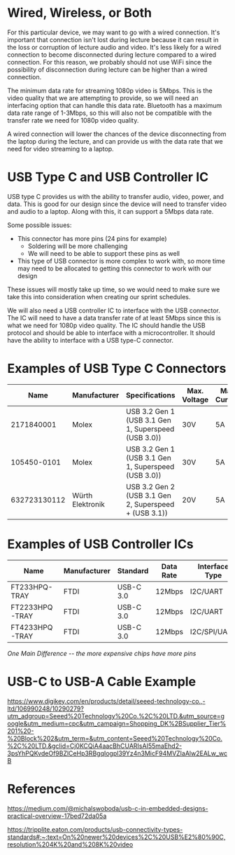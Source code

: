 # Wired, Wireless, or Both  
For this particular device, we may want to go with a wired connection. It's important that connection isn't lost during lecture because it can result in the loss or corruption of lecture audio and video. It's less likely for a wired connection to become disconnected during lecture compared to a wired connection. For this reason, we probably should not use WiFi since the possibility of disconnection during lecture can be higher than a wired connection.

The minimum data rate for streaming 1080p video is 5Mbps. This is the video quality that we are attempting to provide, so we will need an interfacing option that can handle this data rate. Bluetooth has a maximum data rate range of 1-3Mbps, so this will also not be compatible with the transfer rate we need for 1080p video quality.

A wired connection will lower the chances of the device disconnecting from the laptop during the lecture, and can provide us with the data rate that we need for video streaming to a laptop.  

# USB Type C and USB Controller IC  
USB type C provides us with the ability to transfer audio, video, power, and data. This is good for our design since the device will need to transfer video and audio to a laptop. Along with this, it can support a 5Mbps data rate.

Some possible issues:
- This connector has more pins (24 pins for example)
  - Soldering will be more challenging
  - We will need to be able to support these pins as well
- This type of USB connector is more complex to work with, so more time may need to be allocated to getting this connector to work with our design

These issues will mostly take up time, so we would need to make sure we take this into consideration when creating our sprint schedules.

We will also need a USB controller IC to interface with the USB connector. The IC will need to have a data transfer rate of at least 5Mbps since this is what we need for 1080p video quality. The IC should handle the USB protocol and should be able to interface with a microcontroller. It should have the ability to interface with a USB type-C connector.

# Examples of USB Type C Connectors  
| Name | Manufacturer | Specifications | Max. Voltage | Max. Current | Price | Link |
| ---- | ------------ | -------------- | ------------ | ------------ | ----- | ---- |
| 2171840001 | Molex | USB 3.2 Gen 1 (USB 3.1 Gen 1, Superspeed (USB 3.0)) | 30V | 5A | $1.13 | https://www.digikey.com/en/products/detail/molex/2171840001/13913767?utm_adgroup=Connectors%2C%20Interconnects&utm_source=google&utm_medium=cpc&utm_campaign=Shopping_Supplier_Molex_0900_Co-op&utm_term=&utm_content=Connectors%2C%20Interconnects&gclid=Cj0KCQiA1ZGcBhCoARIsAGQ0kkptPK5fqABjA6ynW2lWIu46V18CQIXsr_nVQWXU5sG44RKECQKw63MaAjRHEALw_wcB |  
| 105450-0101 | Molex | USB 3.2 Gen 1 (USB 3.1 Gen 1, Superspeed (USB 3.0)) | 30V | 5A | $2.65 | https://www.mouser.com/ProductDetail/Molex/105450-0101?qs=P8zB4ONU6fyZ4amolPIupQ%3D%3D&mgh=1&gclid=Cj0KCQiA1ZGcBhCoARIsAGQ0kkpFNP-j_8lIDDdQ1gIBuuZKtjEWSu39OPQZttbJjySVcboC6JR-_nEaAqouEALw_wcB |  
| 632723130112 | Würth Elektronik | USB 3.2 Gen 2 (USB 3.1 Gen 2, Superspeed + (USB 3.1)) | 20V | 5A | $5.76 | https://www.digikey.com/en/products/detail/w%C3%BCrth-elektronik/632723130112/10056481?utm_adgroup=USB%2C%20DVI%2C%20HDMI%20Connectors&utm_source=google&utm_medium=cpc&utm_campaign=Shopping_Product_Connectors%2C%20Interconnects&utm_term=&utm_content=USB%2C%20DVI%2C%20HDMI%20Connectors&gclid=Cj0KCQiA1ZGcBhCoARIsAGQ0kkoeZiWvakoFhP1B8Ie96JviybVllFQQyfP3rqtllcmBVM-iirIbEvAaAuaBEALw_wcB |  

# Examples of USB Controller ICs
| Name | Manufacturer | Standard | Data Rate | Interface Type | Price | Link |
| ---- | ------------ | -------- | --------  | -------------- | ----- | ---- |
| FT233HPQ-TRAY | FTDI | USB-C 3.0 | 12Mbps | I2C/UART | $4.99 | https://www.mouser.com/ProductDetail/FTDI/FT233HPQ-TRAY?qs=DRkmTr78QAQsdVrZ8w%252Bb5g%3D%3D |  
| FT2233HPQ-TRAY | FTDI | USB-C 3.0 | 12Mbps | I2C/UART | $7.06 | https://www.mouser.com/ProductDetail/FTDI/FT2233HPQ-TRAY?qs=DRkmTr78QAStu2DOcegung%3D%3D |  
| FT4233HPQ-TRAY | FTDI | USB-C 3.0 | 12Mbps | I2C/SPI/UART | $8.07 | https://www.mouser.com/ProductDetail/FTDI/FT4233HPQ-TRAY?qs=DRkmTr78QASF%2FnlaHZtpVA%3D%3D |  

_One Main Difference -- the more expensive chips have more pins_

# USB-C to USB-A Cable Example
https://www.digikey.com/en/products/detail/seeed-technology-co.,-ltd/106990248/10290279?utm_adgroup=Seeed%20Technology%20Co.%2C%20LTD.&utm_source=google&utm_medium=cpc&utm_campaign=Shopping_DK%2BSupplier_Tier%201%20-%20Block%202&utm_term=&utm_content=Seeed%20Technology%20Co.%2C%20LTD.&gclid=Cj0KCQiA4aacBhCUARIsAI55maEhd2-3psYhPQKvdeOf9BZlCeHp3RBgqIogpl39Yz4n3MicF94MVZIaAlw2EALw_wcB

# References
https://medium.com/@michalswoboda/usb-c-in-embedded-designs-practical-overview-17bed72da05a

https://tripplite.eaton.com/products/usb-connectivity-types-standards#:~:text=On%20newer%20devices%2C%20USB%E2%80%90C,resolution%204K%20and%208K%20video